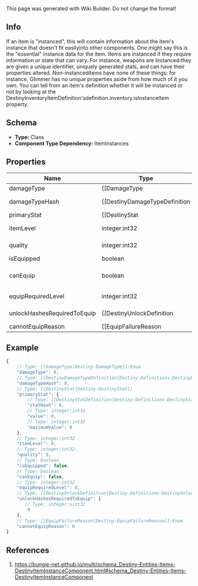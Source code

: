 <span class="wiki-builder">This page was generated with Wiki Builder. Do not change the format!</span>

## Info
If an item is &quot;instanced&quot;, this will contain information about the item's instance that doesn't fit easilyinto other components.  One might say this is the &quot;essential&quot; instance data for the item. Items are instanced if they require information or state that can vary.  For instance, weapons are Instanced:they are given a unique identifier, uniquely generated stats, and can have their properties altered.  Non-instanceditems have none of these things: for instance, Glimmer has no unique properties aside from how much of it you own. You can tell from an item's definition whether it will be instanced or not by looking at the DestinyInventoryItemDefinition'sdefinition.inventory.isInstanceItem property.

## Schema
* **Type:** Class
* **Component Type Dependency:** ItemInstances

## Properties
Name | Type | Description
---- | ---- | -----------
damageType | [[DamageType|Destiny-DamageType]]:Enum | If the item has a damage type, this is the item's current damage type.
damageTypeHash | [[DestinyDamageTypeDefinition|Destiny-Definitions-DestinyDamageTypeDefinition]]:ManifestDefinition:integer:uint32:nullable | The current damage type's hash, so you can look up localized info and icons for it.
primaryStat | [[DestinyStat|Destiny-DestinyStat]] | The item stat that we consider to be &quot;primary&quot; for the item.  For instance, this would be &quot;Attack&quot; forWeapons or &quot;Defense&quot; for armor.
itemLevel | integer:int32 | The Item's &quot;Level&quot; has the most significant bearing on its stats, such as Light and Power.
quality | integer:int32 | The &quot;Quality&quot; of the item has a lesser - but still impactful - bearing on stats like Light and Power.
isEquipped | boolean | Is the item currently equipped on the given character?
canEquip | boolean | If this is an equippable item, you can check it here.  There are permanent as well as transitory reasonswhy an item might not be able to be equipped: check cannotEquipReason for details.
equipRequiredLevel | integer:int32 | If the item cannot be equipped until you reach a certain level, that level will be reflected here.
unlockHashesRequiredToEquip | [[DestinyUnlockDefinition|Destiny-Definitions-DestinyUnlockDefinition]]:ManifestDefinition:integer:uint32[] | Sometimes, there are limitations to equipping that are represented by character-level flags called &quot;unlocks&quot;. This is a list of flags that they need in order to equip the item that the character has not met.Use these to look up the descriptions to show in your UI by looking up the relevant DestinyUnlockDefinitions for the hashes.
cannotEquipReason | [[EquipFailureReason|Destiny-EquipFailureReason]]:Enum | If you cannot equip the item, this is a flags enum that enumerates all of the reasons why you couldn't equipthe item.  You may need to refine your UI further by using unlockHashesRequiredToEquip and equipRequiredLevel.

## Example
```javascript
{
    // Type: [[DamageType|Destiny-DamageType]]:Enum
    "damageType": 0,
    // Type: [[DestinyDamageTypeDefinition|Destiny-Definitions-DestinyDamageTypeDefinition]]:ManifestDefinition:integer:uint32:nullable
    "damageTypeHash": 0,
    // Type: [[DestinyStat|Destiny-DestinyStat]]
    "primaryStat": {
        // Type: [[DestinyStatDefinition|Destiny-Definitions-DestinyStatDefinition]]:ManifestDefinition:integer:uint32
        "statHash": 0,
        // Type: integer:int32
        "value": 0,
        // Type: integer:int32
        "maximumValue": 0
    },
    // Type: integer:int32
    "itemLevel": 0,
    // Type: integer:int32
    "quality": 0,
    // Type: boolean
    "isEquipped": false,
    // Type: boolean
    "canEquip": false,
    // Type: integer:int32
    "equipRequiredLevel": 0,
    // Type: [[DestinyUnlockDefinition|Destiny-Definitions-DestinyUnlockDefinition]]:ManifestDefinition:integer:uint32[]
    "unlockHashesRequiredToEquip": [
       // Type: integer:uint32
        0
    ],
    // Type: [[EquipFailureReason|Destiny-EquipFailureReason]]:Enum
    "cannotEquipReason": 0
}

```

## References
1. https://bungie-net.github.io/multi/schema_Destiny-Entities-Items-DestinyItemInstanceComponent.html#schema_Destiny-Entities-Items-DestinyItemInstanceComponent
